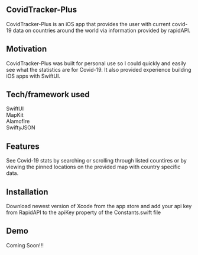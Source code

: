 ## CovidTracker-Plus
CovidTracker-Plus is an iOS app that provides the user with current covid-19 data on countries around the world via information provided by rapidAPI.

## Motivation
CovidTracker-Plus was built for personal use so I could quickly and easily see what the statistics are for Covid-19. It also provided experience building iOS apps with SwiftUI.

## Tech/framework used
SwiftUI <br />
MapKit <br />
Alamofire <br />
SwiftyJSON

## Features
See Covid-19 stats by searching or scrolling through listed countires or by viewing the pinned locations on the provided map with country specific data.

## Installation
Download newest version of Xcode from the app store and add your api key from RapidAPI to the apiKey property of the Constants.swift file

## Demo
Coming Soon!!!
